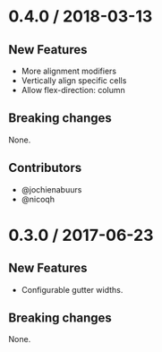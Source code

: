 0.4.0 / 2018-03-13
==================

## New Features

* More alignment modifiers
* Vertically align specific cells
* Allow flex-direction: column

## Breaking changes

None.

## Contributors

* @jochienabuurs
* @nicoqh

0.3.0 / 2017-06-23
==================

## New Features

* Configurable gutter widths.

## Breaking changes

None.

